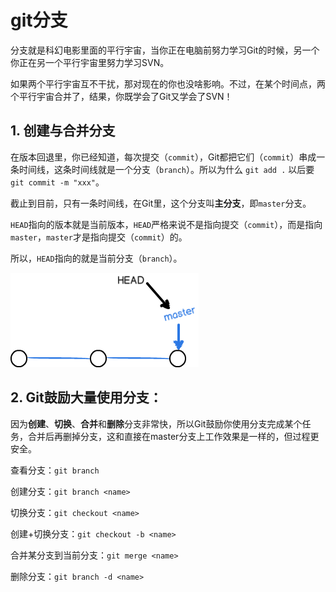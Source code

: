 # git分支

分支就是科幻电影里面的平行宇宙，当你正在电脑前努力学习Git的时候，另一个你正在另一个平行宇宙里努力学习SVN。

如果两个平行宇宙互不干扰，那对现在的你也没啥影响。不过，在某个时间点，两个平行宇宙合并了，结果，你既学会了Git又学会了SVN！

## 1. 创建与合并分支

在版本回退里，你已经知道，每次提交（`commit`），Git都把它们（`commit`）串成一条时间线，这条时间线就是一个分支（`branch`）。所以为什么 `git add .` 以后要`git commit -m "xxx"`。

截止到目前，只有一条时间线，在Git里，这个分支叫**主分支**，即`master`分支。

`HEAD`指向的版本就是当前版本，`HEAD`严格来说不是指向提交（`commit`），而是指向`master`，`master`才是指向提交（`commit`）的。

所以，`HEAD`指向的就是当前分支（`branch`）。

![主分支](images/branch01.png)






## 2. Git鼓励大量使用分支：

因为**创建**、**切换**、**合并**和**删除**分支非常快，所以Git鼓励你使用分支完成某个任务，合并后再删掉分支，这和直接在master分支上工作效果是一样的，但过程更安全。

查看分支：`git branch`

创建分支：`git branch <name>`

切换分支：`git checkout <name>`

创建+切换分支：`git checkout -b <name>`

合并某分支到当前分支：`git merge <name>`

删除分支：`git branch -d <name>`